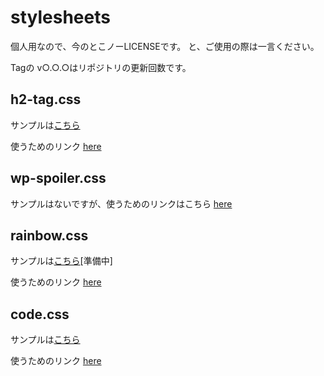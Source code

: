 # stylesheets
個人用なので、今のとこノーLICENSEです。
と、ご使用の際は一言ください。

Tagの v○.○.○はリポジトリの更新回数です。

## h2-tag.css
サンプルは[こちら](https://firesepichub-14.github.io/stylesheets/sample_pages/h2-tag.html)

使うためのリンク
[here](https://firesepichub-14.github.io/stylesheets/css/h2-tag.css)

## wp-spoiler.css
サンプルはないですが、使うためのリンクはこちら
[here](https://firesepichub-14.github.io/stylesheets/css/wp-spoiler.css)


## rainbow.css
サンプルは[こちら](https://firesepichub-14.github.io/stylesheets/sample_pages/rainbow.css)[準備中]

使うためのリンク
[here](https://firesepichub-14.github.io/stylesheets/css/rainbow.css)


## code.css
サンプルは[こちら](https://firesepichub-14.github.io/stylesheets/sample_pages/code.css)

使うためのリンク
[here](https://firesepichub-14.github.io/stylesheets/css/code.css)